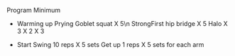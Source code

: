 Program Minimum

- Warming up
Prying Goblet squat X 5\n
StrongFirst hip bridge X 5
Halo X 3 X 2
X 3

- Start
Swing 10 reps X 5 sets
Get up 1 reps X 5 sets for each arm
